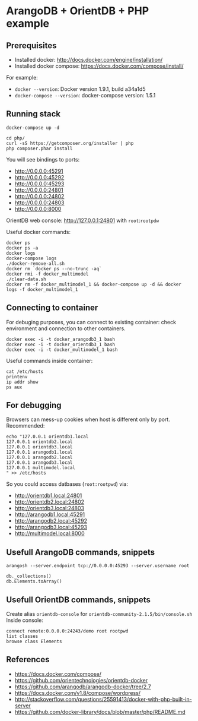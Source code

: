 ArangoDB + OrientDB + PHP example
=================================

Prerequisites
-------------

* Installed docker: http://docs.docker.com/engine/installation/
* Installed docker compose: https://docs.docker.com/compose/install/

For example:

* `docker --version`: Docker version 1.9.1, build a34a1d5
* `docker-compose --version`: docker-compose version: 1.5.1

Running stack
-------------

```
docker-compose up -d

cd php/
curl -sS https://getcomposer.org/installer | php
php composer.phar install
```

You will see bindings to ports:

* http://0.0.0.0:45291
* http://0.0.0.0:45292
* http://0.0.0.0:45293
* http://0.0.0.0:24801
* http://0.0.0.0:24802
* http://0.0.0.0:24803
* http://0.0.0.0:8000

OrientDB web console: http://127.0.0.1:24801 with `root`:`rootpdw`

Useful docker commands:

```
docker ps
docker ps -a
docker logs
docker-compose logs
./docker-remove-all.sh
docker rm `docker ps --no-trunc -aq`
docker rmi -f docker_multimodel
./clear-data.sh
docker rm -f docker_multimodel_1 && docker-compose up -d && docker logs -f docker_multimodel_1
```

Connecting to container
-----------------------

For debuging purposes, you can connect to existing container:
check environment and connection to other containers.

```
docker exec -i -t docker_arangodb3_1 bash
docker exec -i -t docker_orientdb3_1 bash
docker exec -i -t docker_multimodel_1 bash
```

Useful commands inside container:

```
cat /etc/hosts
printenv
ip addr show
ps aux
```

For debugging
-------------

Browsers can mess-up cookies when host is different only by port.
Recommended:
```
echo "127.0.0.1 orientdb1.local
127.0.0.1 orientdb2.local
127.0.0.1 orientdb3.local
127.0.0.1 arangodb1.local
127.0.0.1 arangodb2.local
127.0.0.1 arangodb3.local
127.0.0.1 multimodel.local
" >> /etc/hosts
```

So you could access datbases (`root:rootpwd`) via:

* http://orientdb1.local:24801
* http://orientdb2.local:24802
* http://orientdb3.local:24803
* http://arangodb1.local:45291
* http://arangodb2.local:45292
* http://arangodb3.local:45293
* http://multimodel.local:8000

Usefull ArangoDB commands, snippets
-----------------------------------

```
arangosh --server.endpoint tcp://0.0.0.0:45293 --server.username root
```
```
db._collections()
db.Elements.toArray()
```

Usefull OrientDB commands, snippets
-----------------------------------

Create alias `orientdb-console` for `orientdb-community-2.1.5/bin/console.sh`
Inside console:

```
connect remote:0.0.0.0:24243/demo root rootpwd
list classes
browse class Elements
```

References
----------

* https://docs.docker.com/compose/
* https://github.com/orientechnologies/orientdb-docker
* https://github.com/arangodb/arangodb-docker/tree/2.7
* https://docs.docker.com/v1.8/compose/wordpress/
* http://stackoverflow.com/questions/25591413/docker-with-php-built-in-server
* https://github.com/docker-library/docs/blob/master/php/README.md
